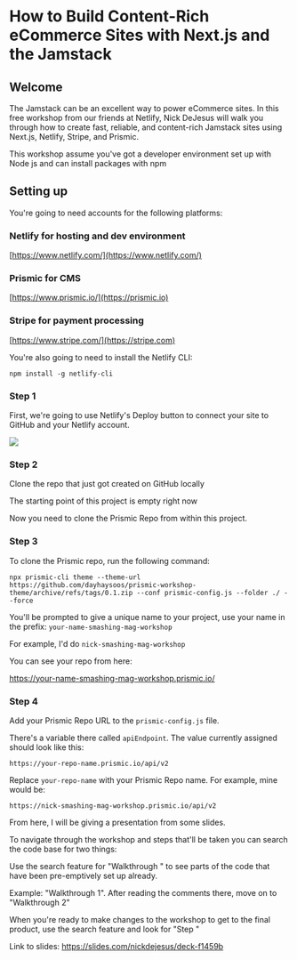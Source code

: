 # How to Build Content-Rich eCommerce Sites with Next.js and the Jamstack

## Welcome

The Jamstack can be an excellent way to power eCommerce sites. In this free workshop from our friends at Netlify, Nick DeJesus will walk you through how to create fast, reliable, and content-rich Jamstack sites using Next.js, Netlify, Stripe, and Prismic.

This workshop assume you've got a developer environment set up with Node js and can install packages with npm

## Setting up

You're going to need accounts for the following platforms:

### Netlify for hosting and dev environment

[https://www.netlify.com/](https://www.netlify.com/)

### Prismic for CMS

[https://www.prismic.io/](https://prismic.io)

### Stripe for payment processing

[https://www.stripe.com/](https://stripe.com)

You're also going to need to install the Netlify CLI:

`npm install -g netlify-cli`

### Step 1

First, we're going to use Netlify's Deploy button to connect your site to GitHub and your Netlify account.

[![](https://www.netlify.com/img/deploy/button.svg)](https://app.netlify.com/start/deploy?repository=https://github.com/dayhaysoos/smashing-mag-workshop)

### Step 2

Clone the repo that just got created on GitHub locally

The starting point of this project is empty right now

Now you need to clone the Prismic Repo from within this project.

### Step 3

To clone the Prismic repo, run the following command:

`npx prismic-cli theme --theme-url https://github.com/dayhaysoos/prismic-workshop-theme/archive/refs/tags/0.1.zip --conf prismic-config.js --folder ./ --force`

You'll be prompted to give a unique name to your project, use your name in the prefix: `your-name-smashing-mag-workshop`

For example, I'd do `nick-smashing-mag-workshop`

You can see your repo from here:

https://your-name-smashing-mag-workshop.prismic.io/

### Step 4

Add your Prismic Repo URL to the `prismic-config.js` file.

There's a variable there called `apiEndpoint`. The value currently assigned should look like this:

`https://your-repo-name.prismic.io/api/v2`

Replace `your-repo-name` with your Prismic Repo name. For example, mine would be:

`https://nick-smashing-mag-workshop.prismic.io/api/v2`

From here, I will be giving a presentation from some slides.

To navigate through the workshop and steps that'll be taken you can search the code base for two things:

Use the search feature for "Walkthrough <number>" to see parts of the code that have been pre-emptively set up already.

Example: "Walkthrough 1". After reading the comments there, move on to "Walkthrough 2"

When you're ready to make changes to the workshop to get to the final product, use the search feature and look for "Step <number>"

Link to slides: https://slides.com/nickdejesus/deck-f1459b
